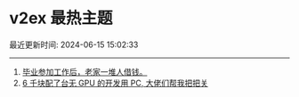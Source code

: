 # v2ex 最热主题

最近更新时间: 2024-06-15 15:02:33

--- 
1. [毕业参加工作后，老家一堆人借钱。](https://www.v2ex.com/t/1049681) 
2. [6 千块配了台无 GPU 的开发用 PC, 大佬们帮我把把关](https://www.v2ex.com/t/1049688) 
